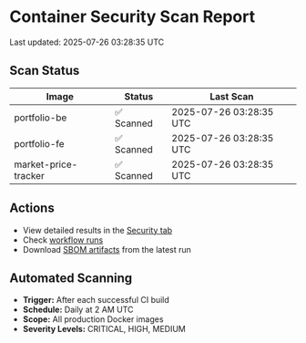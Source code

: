 # Container Security Scan Report

Last updated: 2025-07-26 03:28:35 UTC

## Scan Status

| Image | Status | Last Scan |
|-------|--------|-----------|
| portfolio-be | ✅ Scanned | 2025-07-26 03:28:35 UTC |
| portfolio-fe | ✅ Scanned | 2025-07-26 03:28:35 UTC |
| market-price-tracker | ✅ Scanned | 2025-07-26 03:28:35 UTC |

## Actions

- View detailed results in the [Security tab](https://github.com/ktenman/portfolio/security/code-scanning)
- Check [workflow runs](https://github.com/ktenman/portfolio/actions/workflows/trivy-scan.yml)
- Download [SBOM artifacts](https://github.com/ktenman/portfolio/actions/workflows/trivy-scan.yml) from the latest run

## Automated Scanning

- **Trigger:** After each successful CI build
- **Schedule:** Daily at 2 AM UTC
- **Scope:** All production Docker images
- **Severity Levels:** CRITICAL, HIGH, MEDIUM

